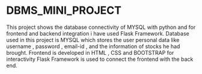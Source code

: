 # DBMS_MINI_PROJECT
This project shows the database connectivity of MYSQL with python and for frontend and backend integration i have used Flask Framework.
Database used in this project is MYSQL which stores the user personal data like username , password , email-id , and the information of stocks he had brought.
Frontend is developed in HTML , CSS and BOOTSTRAP for interactivity
Flask Framework is used to connect the frontend with the back end.
